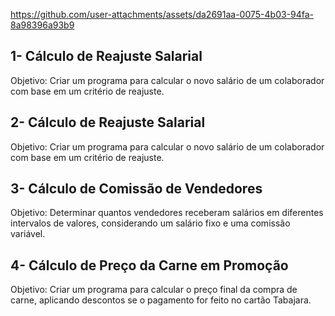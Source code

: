 


https://github.com/user-attachments/assets/da2691aa-0075-4b03-94fa-8a98396a93b9




## 1- Cálculo de Reajuste Salarial
Objetivo: Criar um programa para calcular o novo salário de um colaborador com base em um critério de reajuste.

## 2- Cálculo de Reajuste Salarial
Objetivo: Criar um programa para calcular o novo salário de um colaborador com base em um critério de reajuste.

## 3- Cálculo de Comissão de Vendedores
Objetivo: Determinar quantos vendedores receberam salários em diferentes intervalos de valores, considerando um salário fixo e uma comissão variável.

## 4- Cálculo de Preço da Carne em Promoção
Objetivo: Criar um programa para calcular o preço final da compra de carne, aplicando descontos se o pagamento for feito no cartão Tabajara.
